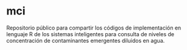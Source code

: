 # mci
Repositorio público para compartir los códigos de implementación en lenguaje R de los sistemas inteligentes para consulta de niveles de concentración de contaminantes emergentes diluidos en agua.
